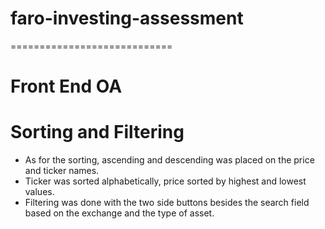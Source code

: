# faro-investing-assessment
============================
# Front End OA

# Sorting and Filtering
- As for the sorting, ascending and descending was placed on the price and ticker names.
- Ticker was sorted alphabetically, price sorted by highest and lowest values.
- Filtering was done with the two side buttons besides the search field based on the exchange and the type of asset.
